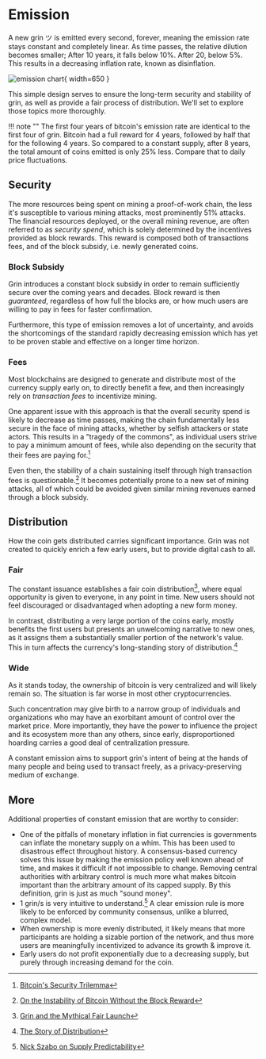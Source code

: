 # Emission

A new grin ツ is emitted every second, forever, meaning the emission rate stays constant and completely linear. As time passes, the relative dilution becomes smaller; After 10 years, it falls below 10%. After 20, below 5%. This results in a decreasing inflation rate, known as disinflation.

![emission chart](../assets/images/emission_chart.png){ width=650 }

This simple design serves to ensure the long-term security and stability of grin, as well as provide a fair process of distribution. We'll set to explore those topics more thoroughly.

!!! note ""
    The first four years of bitcoin's emission rate are identical to the first four of grin. Bitcoin had a full reward for 4 years, followed by half that for the following 4 years. So compared to a constant supply, after 8 years, the total amount of coins emitted is only 25% less. Compare that to daily price fluctuations.

## Security

The more resources being spent on mining a proof-of-work chain, the less it's susceptible to various mining attacks, most prominently 51% attacks. The financial resources deployed, or the overall mining revenue, are often referred to as *security spend*, which is solely determined by the incentives provided as block rewards. This reward is composed both of transactions fees, and of the block subsidy, i.e. newly generated coins.

### Block Subsidy

Grin introduces a constant block subsidy in order to remain sufficiently secure over the coming years and decades. Block reward is then *guaranteed*, regardless of how full the blocks are, or how much users are willing to pay in fees for faster confirmation.

Furthermore, this type of emission removes a lot of uncertainty, and avoids the shortcomings of the standard rapidly decreasing emission which has yet to be proven stable and effective on a longer time horizon.

### Fees

Most blockchains are designed to generate and distribute most of the currency supply early on, to directly benefit a few, and then increasingly rely on *transaction fees* to incentivize mining.

One apparent issue with this approach is that the overall security spend is likely to decrease as time passes, making the chain fundamentally less secure in the face of mining attacks, whether by selfish attackers or state actors. This results in a "tragedy of the commons", as individual users strive to pay a minimum amount of fees, while also depending on the security that their fees are paying for.[^1]

Even then, the stability of a chain sustaining itself through high transaction fees is questionable.[^2] It becomes potentially prone to a new set of mining attacks, all of which could be avoided given similar mining revenues earned through a block subsidy.

## Distribution

How the coin gets distributed carries significant importance. Grin was not created to quickly enrich a few early users, but to provide digital cash to all.

### Fair

The constant issuance establishes a fair coin distribution[^3], where equal opportunity is given to everyone, in any point in time. New users should not feel discouraged or disadvantaged when adopting a new form money.

In contrast, distributing a very large portion of the coins early, mostly benefits the first users but presents an unwelcoming narrative to new ones, as it assigns them a substantially smaller portion of the network's value. This in turn affects the currency's long-standing story of distribution.[^4]

### Wide

As it stands today, the ownership of bitcoin is very centralized and will likely remain so. The situation is far worse in most other cryptocurrencies.

Such concentration may give birth to a narrow group of individuals and organizations who may have an exorbitant amount of control over the market price. More importantly, they have the power to influence the project and its ecosystem more than any others, since early, disproportioned hoarding carries a good deal of centralization pressure.

A constant emission aims to support grin's intent of being at the hands of many people and being used to transact freely, as a privacy-preserving medium of exchange.

## More

Additional properties of constant emission that are worthy to consider:

* One of the pitfalls of monetary inflation in fiat currencies is governments can inflate the monetary supply on a whim. This has been used to disastrous effect throughout history. A consensus-based currency solves this issue by making the emission policy well known ahead of time, and makes it difficult if not impossible to change. Removing central authorities with arbitrary control is much more what makes bitcoin important than the arbitrary amount of its capped supply. By this definition, grin is just as much "sound money".
* 1 grin/s is very intuitive to understand.[^5] A clear emission rule is more likely to be enforced by community consensus, unlike a blurred, complex model.
* When ownership is more evenly distributed, it likely means that more participants are holding a sizable portion of the network, and thus more users are meaningfully incentivized to advance its growth & improve it.
* Early users do not profit exponentially due to a decreasing supply, but purely through increasing demand for the coin.

[^1]: [Bitcoin's Security Trilemma](https://youtu.be/zPYkL6L3VGw?t=988)
[^2]: [On the Instability of Bitcoin Without the Block Reward](https://www.cs.princeton.edu/~arvindn/publications/mining_CCS.pdf)
[^3]: [Grin and the Mythical Fair Launch](https://medium.com/@arjunblj/grin-and-the-mythical-fair-launch-395ca87a5e73)
[^4]: [The Story of Distribution](../../../wiki/extra-documents/story-of-distribution)
[^5]: [Nick Szabo on Supply Predictability](https://twitter.com/NickSzabo4/status/1077317105148547072)

